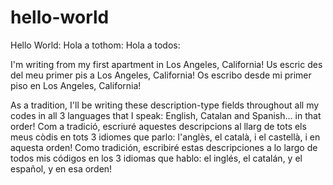 # hello-world

Hello World:
Hola a tothom:
Hola a todos:

I'm writing from my first apartment in Los Angeles, California!
Us escric des del meu primer pis a Los Angeles, California! 
Os escribo desde mi primer piso en Los Angeles, California!

As a tradition, I'll be writing these description-type fields throughout all my codes in all 3 languages that I speak: English, Catalan and Spanish... in that order!
Com a tradició, escriuré aquestes descripcions al llarg de tots els meus còdis en tots 3 idiomes que parlo: l'anglès, el català, i el castellà, i en aquesta orden! 
Como tradición, escribiré estas descripciones a lo largo de todos mis códigos en los 3 idiomas que hablo: el inglés, el catalán, y el español, y en esa orden!
